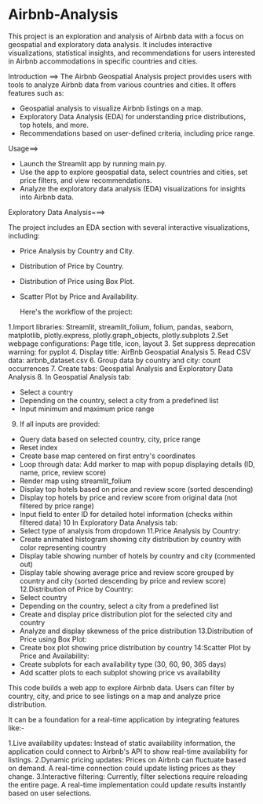 # Airbnb-Analysis
This project is an exploration and analysis of Airbnb data with a focus on geospatial and exploratory data analysis. It includes interactive visualizations, statistical insights, and recommendations for users interested in Airbnb accommodations in specific countries and cities.

Introduction ==>
The Airbnb Geospatial Analysis project provides users with tools to analyze Airbnb data from various countries and cities. It offers features such as:

- Geospatial analysis to visualize Airbnb listings on a map.
- Exploratory Data Analysis (EDA) for understanding price distributions, top hotels, and more.
- Recommendations based on user-defined criteria, including price range.

Usage==>
- Launch the Streamlit app by running main.py.
- Use the app to explore geospatial data, select countries and cities, set price filters, and view recommendations.
- Analyze the exploratory data analysis (EDA) visualizations for insights into Airbnb data.

Exploratory Data Analysis===>
    
The project includes an EDA section with several interactive visualizations, including:

- Price Analysis by Country and City.
- Distribution of Price by Country.
- Distribution of Price using Box Plot.
- Scatter Plot by Price and Availability.

  Here's the workflow of the project:

1.Import libraries: Streamlit, streamlit_folium, folium, pandas, seaborn, matplotlib, plotly.express, plotly.graph_objects, plotly.subplots
2.Set webpage configurations: Page title, icon, layout
3. Set suppress deprecation warning: for pyplot
4. Display title: AirBnb Geospatial Analysis
5. Read CSV data: airbnb_dataset.csv
6. Group data by country and city: count occurrences
7. Create tabs: Geospatial Analysis and Exploratory Data Analysis
8. In Geospatial Analysis tab:
- Select a country
- Depending on the country, select a city from a predefined list
- Input minimum and maximum price range
9. If all inputs are provided:
- Query data based on selected country, city, price range
- Reset index
- Create base map centered on first entry's coordinates
- Loop through data:
 Add marker to map with popup displaying details (ID, name, price, review score)
- Render map using streamlit_folium
- Display top hotels based on price and review score (sorted descending)
- Display top hotels by price and review score from original data (not filtered by price range)
- Input field to enter ID for detailed hotel information (checks within filtered data)
10 In Exploratory Data Analysis tab:
- Select type of analysis from dropdown
11.Price Analysis by Country:
- Create animated histogram showing city distribution by country with color representing country
- Display table showing number of hotels by country and city (commented out)
- Display table showing average price and review score grouped by country and city (sorted descending by price and review score)
12.Distribution of Price by Country:
- Select country
- Depending on the country, select a city from a predefined list
- Create and display price distribution plot for the selected city and country
- Analyze and display skewness of the price distribution
13.Distribution of Price using Box Plot:
- Create box plot showing price distribution by country
14:Scatter Plot by Price and Availability:
- Create subplots for each availability type (30, 60, 90, 365 days)
- Add scatter plots to each subplot showing price vs availability

This code builds a web app to explore Airbnb data. Users can filter by country, city, and price to see listings on a map and analyze price distribution.

It can be a foundation for a real-time application by integrating features like:-

1.Live availability updates: Instead of static availability information, the application could connect to Airbnb's API to show real-time availability for listings.
2.Dynamic pricing updates: Prices on Airbnb can fluctuate based on demand. A real-time connection could update listing prices as they change.
3.Interactive filtering: Currently, filter selections require reloading the entire page. A real-time implementation could update results instantly based on user selections.
